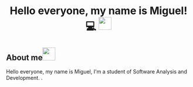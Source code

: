 <!DOCTYPE html>
<html lang="es">
<head>
    <meta charset="UTF-8">
    <meta name="viewport" content="width=device-width, initial-scale=1.0">
</head>
<body>
    <div class="container">
        <div class="header">
            <h1 align="center"><b>Hello everyone, my name is Miguel! 💻 </b><img src="https://media.giphy.com/media/hvRJCLFzcasrR4ia7z/giphy.gif" width="35"></h1>
        </div>
        <div class="bio">
            <h2><b>About me</b><img src="https://www.google.com/url?sa=i&url=https%3A%2F%2Flordicon.com%2Ficons%2Fwired%2Fflat%2F268-avatar-man&psig=AOvVaw0sucppkpgvAdEH7uJfrjkr&ust=1718059400003000&source=images&cd=vfe&opi=89978449&ved=0CBEQjRxqFwoTCNDpgJXMz4YDFQAAAAAdAAAAABAj" width="35"></h2>
            <p>Hello everyone, my name is Miguel, I'm a student of Software Analysis and Development. 
            .</p>
        </div>
    </div>
</body>
</html>

